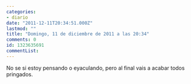 ```yaml
---
categories:
- diario
date: "2011-12-11T20:34:51.000Z"
lastmod: ""
title: "Domingo, 11 de diciembre de 2011 a las 20:34"
comments: 0
id: 1323635691
commentList:
---
```


No se si estoy pensando o eyaculando, pero al final vais a acabar todos pringados.